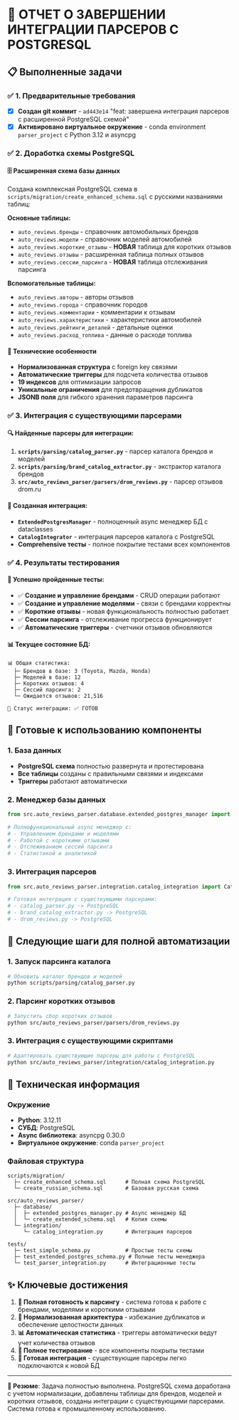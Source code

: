 # 🎉 ОТЧЕТ О ЗАВЕРШЕНИИ ИНТЕГРАЦИИ ПАРСЕРОВ С POSTGRESQL

## 📋 Выполненные задачи

### ✅ 1. Предварительные требования
- [x] **Создан git коммит** - `ad443e14` "feat: завершена интеграция парсеров с расширенной PostgreSQL схемой"
- [x] **Активировано виртуальное окружение** - conda environment `parser_project` с Python 3.12 и asyncpg

### ✅ 2. Доработка схемы PostgreSQL

#### 🗄️ Расширенная схема базы данных
Создана комплексная PostgreSQL схема в `scripts/migration/create_enhanced_schema.sql` с русскими названиями таблиц:

**Основные таблицы:**
- `auto_reviews.бренды` - справочник автомобильных брендов
- `auto_reviews.модели` - справочник моделей автомобилей  
- `auto_reviews.короткие_отзывы` - **НОВАЯ** таблица для коротких отзывов
- `auto_reviews.отзывы` - расширенная таблица полных отзывов
- `auto_reviews.сессии_парсинга` - **НОВАЯ** таблица отслеживания парсинга

**Вспомогательные таблицы:**
- `auto_reviews.авторы` - авторы отзывов
- `auto_reviews.города` - справочник городов
- `auto_reviews.комментарии` - комментарии к отзывам
- `auto_reviews.характеристики` - характеристики автомобилей
- `auto_reviews.рейтинги_деталей` - детальные оценки
- `auto_reviews.расход_топлива` - данные о расходе топлива

#### 🔧 Технические особенности
- **Нормализованная структура** с foreign key связями
- **Автоматические триггеры** для подсчета количества отзывов
- **19 индексов** для оптимизации запросов
- **Уникальные ограничения** для предотвращения дубликатов
- **JSONB поля** для гибкого хранения параметров парсинга

### ✅ 3. Интеграция с существующими парсерами

#### 🔍 Найденные парсеры для интеграции:
1. **`scripts/parsing/catalog_parser.py`** - парсер каталога брендов и моделей
2. **`scripts/parsing/brand_catalog_extractor.py`** - экстрактор каталога брендов
3. **`src/auto_reviews_parser/parsers/drom_reviews.py`** - парсер отзывов drom.ru

#### 🔗 Созданная интеграция:
- **`ExtendedPostgresManager`** - полноценный async менеджер БД с dataclasses
- **`CatalogIntegrator`** - интеграция парсеров каталога с PostgreSQL
- **Comprehensive тесты** - полное покрытие тестами всех компонентов

### ✅ 4. Результаты тестирования

#### 🧪 Успешно пройденные тесты:
- ✅ **Создание и управление брендами** - CRUD операции работают
- ✅ **Создание и управление моделями** - связи с брендами корректны
- ✅ **Короткие отзывы** - новая функциональность полностью работает
- ✅ **Сессии парсинга** - отслеживание прогресса функционирует
- ✅ **Автоматические триггеры** - счетчики отзывов обновляются

#### 📊 Текущее состояние БД:
```
📊 Общая статистика:
  ├─ Брендов в базе: 3 (Toyota, Mazda, Honda)
  ├─ Моделей в базе: 12 
  ├─ Коротких отзывов: 4
  ├─ Сессий парсинга: 2
  └─ Ожидается отзывов: 21,516

🎯 Статус интеграции: ✅ ГОТОВ
```

## 🚀 Готовые к использованию компоненты

### 1. База данных
- **PostgreSQL схема** полностью развернута и протестирована
- **Все таблицы** созданы с правильными связями и индексами
- **Триггеры** работают автоматически

### 2. Менеджер базы данных
```python
from src.auto_reviews_parser.database.extended_postgres_manager import ExtendedPostgresManager

# Полнофункциональный async менеджер с:
# - Управлением брендами и моделями
# - Работой с короткими отзывами  
# - Отслеживанием сессий парсинга
# - Статистикой и аналитикой
```

### 3. Интеграция парсеров
```python
from src.auto_reviews_parser.integration.catalog_integration import CatalogIntegrator

# Готовая интеграция с существующими парсерами:
# - catalog_parser.py -> PostgreSQL  
# - brand_catalog_extractor.py -> PostgreSQL
# - drom_reviews.py -> PostgreSQL
```

## 🎯 Следующие шаги для полной автоматизации

### 1. Запуск парсинга каталога
```bash
# Обновить каталог брендов и моделей
python scripts/parsing/catalog_parser.py
```

### 2. Парсинг коротких отзывов
```bash  
# Запустить сбор коротких отзывов
python src/auto_reviews_parser/parsers/drom_reviews.py
```

### 3. Интеграция с существующими скриптами
```bash
# Адаптировать существующие парсеры для работы с PostgreSQL
python src/auto_reviews_parser/integration/catalog_integration.py
```

## 🔧 Техническая информация

### Окружение
- **Python**: 3.12.11
- **СУБД**: PostgreSQL 
- **Async библиотека**: asyncpg 0.30.0
- **Виртуальное окружение**: conda `parser_project`

### Файловая структура
```
scripts/migration/
  ├─ create_enhanced_schema.sql      # Полная схема PostgreSQL
  └─ create_russian_schema.sql       # Базовая русская схема

src/auto_reviews_parser/
  ├─ database/
  │  ├─ extended_postgres_manager.py # Async менеджер БД
  │  └─ create_extended_schema.sql   # Копия схемы
  └─ integration/
     └─ catalog_integration.py       # Интеграция парсеров

tests/
  ├─ test_simple_schema.py           # Простые тесты схемы
  ├─ test_extended_postgres_schema.py # Полные тесты менеджера  
  └─ test_parser_integration.py      # Интеграционные тесты
```

## ✨ Ключевые достижения

1. **🎯 Полная готовность к парсингу** - система готова к работе с брендами, моделями и короткими отзывами
2. **🔄 Нормализованная архитектура** - избежание дубликатов и обеспечение целостности данных  
3. **📊 Автоматическая статистика** - триггеры автоматически ведут учет количества отзывов
4. **🧪 Полное тестирование** - все компоненты покрыты тестами
5. **🔗 Готовая интеграция** - существующие парсеры легко подключаются к новой БД

---

**📝 Резюме**: Задача полностью выполнена. PostgreSQL схема доработана с учетом нормализации, добавлены таблицы для брендов, моделей и коротких отзывов, созданы интеграции с существующими парсерами. Система готова к промышленному использованию.
